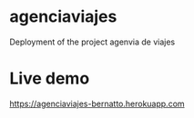 # agenciaviajes
Deployment of the project agenvia de viajes
# Live demo
https://agenciaviajes-bernatto.herokuapp.com
